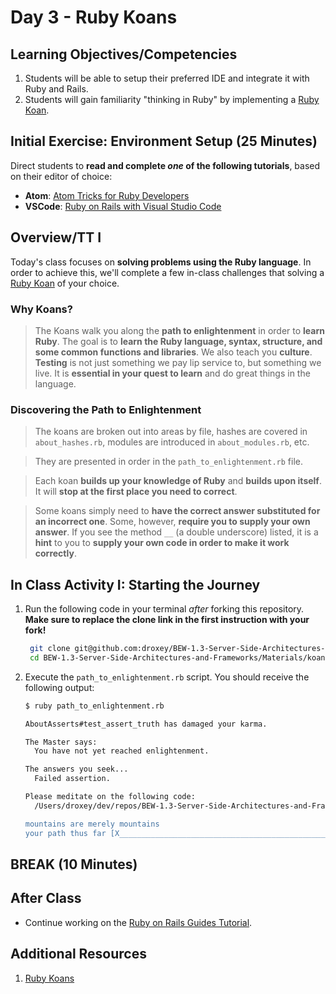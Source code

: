 # Day 3 - Ruby Koans

## Learning Objectives/Competencies

1. Students will be able to setup their preferred IDE and integrate it with Ruby and Rails.
1. Students will gain familiarity "thinking in Ruby" by implementing a [Ruby Koan](http://rubykoans.com/).

## Initial Exercise: Environment Setup (25 Minutes)

Direct students to **read and complete _one_ of the following tutorials**, based on their editor of choice:

- **Atom**: [Atom Tricks for Ruby Developers](https://www.rubyguides.com/2017/11/atom-tricks-for-ruby-developers/)
- **VSCode**: [Ruby on Rails with Visual Studio Code](https://medium.com/@PaulWritesCode/ruby-on-rails-with-visual-studio-code-bc5681a2c098)

## Overview/TT I

Today's class focuses on **solving problems using the Ruby language**. In order to achieve this, we'll complete a few in-class challenges that solving a [Ruby Koan](http://rubykoans.com) of your choice.

### Why Koans?

> The Koans walk you along the **path to enlightenment** in order to **learn Ruby**. The goal is to **learn the Ruby language, syntax, structure, and some common functions and libraries**. We also teach you **culture**. **Testing** is not just something we pay lip service to, but something we live. It is **essential in your quest to learn** and do great things in the language.

### Discovering the Path to Enlightenment

> The koans are broken out into areas by file, hashes are covered in `about_hashes.rb`, modules are introduced in `about_modules.rb`, etc.

> They are presented in order in the `path_to_enlightenment.rb` file.

> Each koan **builds up your knowledge of Ruby** and **builds upon itself**. It will **stop at the first place you need to correct**.

> Some koans simply need to **have the correct answer substituted for an incorrect one**. Some, however, **require you to supply your own answer**. If you see the method `__` (a double underscore) listed, it is a **hint** to you to **supply your own code in order to make it work correctly**.

## In Class Activity I: Starting the Journey

1. Run the following code in your terminal _after_ forking this repository. **Make sure to replace the clone link in the first instruction with your fork!**

    ```bash
     git clone git@github.com:droxey/BEW-1.3-Server-Side-Architectures-and-Frameworks.git
     cd BEW-1.3-Server-Side-Architectures-and-Frameworks/Materials/koans
    ```

1. Execute the `path_to_enlightenment.rb` script. You should receive the following output:

    ```bash
    $ ruby path_to_enlightenment.rb

    AboutAsserts#test_assert_truth has damaged your karma.

    The Master says:
      You have not yet reached enlightenment.

    The answers you seek...
      Failed assertion.

    Please meditate on the following code:
      /Users/droxey/dev/repos/BEW-1.3-Server-Side-Architectures-and-Frameworks/Materials/koans/about_asserts.rb:10:in `test_assert_truth'

    mountains are merely mountains
    your path thus far [X_________________________________________________] 0/282
    ```

## BREAK (10 Minutes)

## After Class

- Continue working on the [Ruby on Rails Guides Tutorial](https://guides.rubyonrails.org/getting_started.html).

## Additional Resources

1. [Ruby Koans](http://rubykoans.com/)
